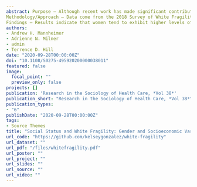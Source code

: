 ```yaml
---
abstract: Purpose – Although recent work has made significant contributions to our theoretical understanding of white fragility, more empirical work is needed to establish the social causes of this particular form of racial stress. Our chapter builds on previous research by assessing gender and socioeconomic variations in white fragility.
Methodology/Approach – Data come from the 2018 Survey of White Fragility, a convenience sample of 279 non-Hispanic white undergraduate students aged 18 years and over attending two large public universities in the southeastern and southwestern United States.
Findings – Results indicate that women tend to exhibit higher levels of remorse fragility (feeling sad, guilty, and angry). There were no gender differences in depletion fragility (feeling drained/exhausted, unsafe, attacked, and confused). Parental education was unrelated to levels of white fragility. Overall parental socioeconomic status was initially associated with lower levels of remorse and depletion fragility, but these associations were confounded by a general measure of nonspecific psychological distress.  
authors:
- Andrew H. Mannheimer
- Adrienne N. Milner
- admin
- Terrence D. Hill
date: "2020-09-28T00:00:00Z"
doi: "10.1108/S0275-495920200000038011"
featured: false
image:
  focal_point: ""
  preview_only: false
projects: []
publication: 'Research in the Sociology of Health Care, *Vol 38*'
publication_short: "Research in the Sociology of Health Care, *Vol 38*"
publication_types:
- "6"
publishDate: "2020-09-28T00:00:00Z"
tags:
- Source Themes
title: "Social Status and White Fragility: Gender and Socioeconomic Variations"
url_code: "https://github.com/kelseygonzalez/white-fragility"
url_dataset: ""
url_pdf: "/files/whitefragility.pdf"
url_poster: ""
url_project: ""
url_slides: ""
url_source: ""
url_video: ""
---
```

